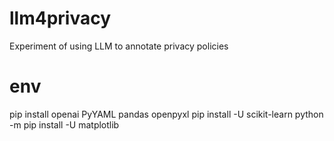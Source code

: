# llm4privacy
Experiment of using LLM to annotate privacy policies
# env
pip install openai PyYAML pandas openpyxl
pip install -U scikit-learn
python -m pip install -U matplotlib